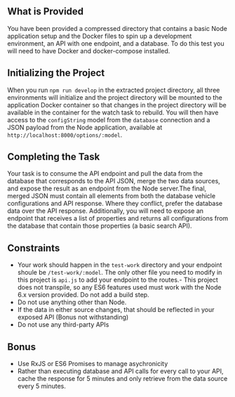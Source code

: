 ## What is Provided

You have been provided a compressed directory that contains a basic Node application setup and the Docker files to spin up a development environment, an API with one endpoint, and a database. To do this test you will need to have Docker and docker-compose installed.

## Initializing the Project

When you run `npm run develop` in the extracted project directory, all three environments will initialize and the project directory will be mounted to the application Docker container so that changes in the project directory will be available in the container for the watch task to rebuild. You will then have access to the `configString` model from the `database` connection and a JSON payload from the Node application, available at `http://localhost:8000/options/:model`.

## Completing the Task

Your task is to consume the API endpoint and pull the data from the database that corresponds to the API JSON, merge the two data sources, and expose the result as an endpoint from the Node server.The final, merged JSON must contain all elements from both the database vehicle configurations and API response. Where they conflict, prefer the database data over the API response. Additionally, you will need to expose an endpoint that receives a list of properties and returns all configurations from the database that contain those properties (a basic search API).

## Constraints

- Your work should happen in the `test-work` directory and your endpoint shoule be `/test-work/:model`. The only other file you need to modify in this project is `api.js` to add your endpoint to the routes.- This project does not transpile, so any ES6 features used must work with the Node 6.x version provided. Do not add a build step.
- Do not use anything other than Node.
- If the data in either source changes, that should be reflected in your exposed API (Bonus not withstanding)
- Do not use any third-party APIs

## Bonus
- Use RxJS or ES6 Promises to manage asychronicity
- Rather than executing database and API calls for every call to your API, cache the response for 5 minutes and only retrieve from the data source every 5 minutes.
